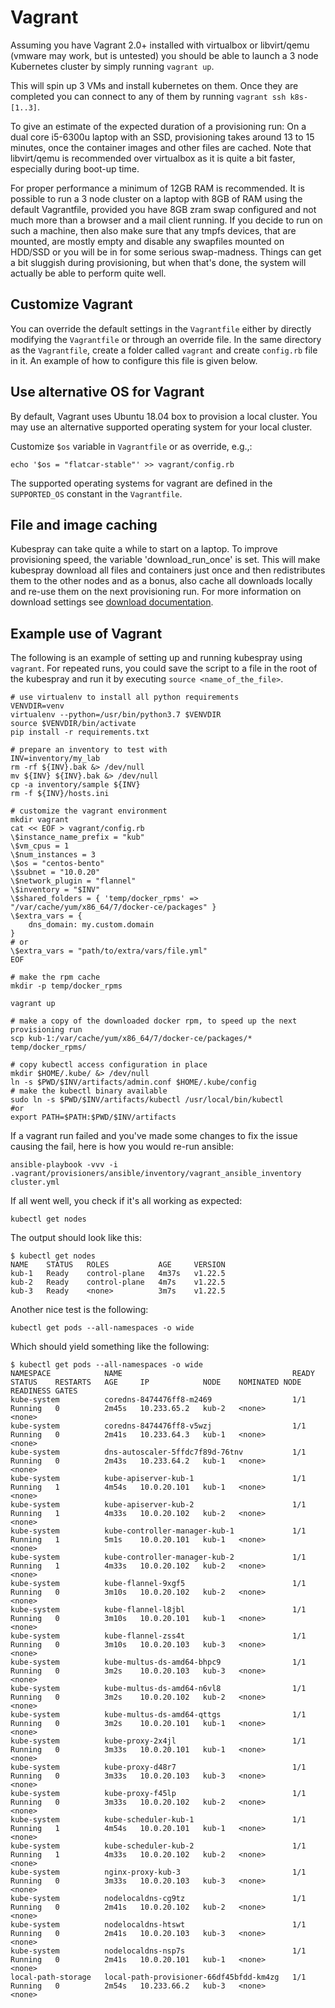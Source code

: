 # Vagrant

Assuming you have Vagrant 2.0+ installed with virtualbox or libvirt/qemu
(vmware may work, but is untested) you should be able to launch a 3 node
Kubernetes cluster by simply running `vagrant up`.

This will spin up 3 VMs and install kubernetes on them.
Once they are completed you can connect to any of them by running `vagrant ssh k8s-[1..3]`.

To give an estimate of the expected duration of a provisioning run:
On a dual core i5-6300u laptop with an SSD, provisioning takes around 13
to 15 minutes, once the container images and other files are cached.
Note that libvirt/qemu is recommended over virtualbox as it is quite a bit
faster, especially during boot-up time.

For proper performance a minimum of 12GB RAM is recommended.
It is possible to run a 3 node cluster on a laptop with 8GB of RAM using
the default Vagrantfile, provided you have 8GB zram swap configured and
not much more than a browser and a mail client running.
If you decide to run on such a machine, then also make sure that any tmpfs
devices, that are mounted, are mostly empty and disable any swapfiles
mounted on HDD/SSD or you will be in for some serious swap-madness.
Things can get a bit sluggish during provisioning, but when that's done,
the system will actually be able to perform quite well.

## Customize Vagrant

You can override the default settings in the `Vagrantfile` either by
directly modifying the `Vagrantfile` or through an override file.
In the same directory as the `Vagrantfile`, create a folder called
`vagrant` and create `config.rb` file in it.
An example of how to configure this file is given below.

## Use alternative OS for Vagrant

By default, Vagrant uses Ubuntu 18.04 box to provision a local cluster.
You may use an alternative supported operating system for your local cluster.

Customize `$os` variable in `Vagrantfile` or as override, e.g.,:

```ShellSession
echo '$os = "flatcar-stable"' >> vagrant/config.rb
```

The supported operating systems for vagrant are defined in the `SUPPORTED_OS`
constant in the `Vagrantfile`.

## File and image caching

Kubespray can take quite a while to start on a laptop. To improve provisioning
speed, the variable 'download_run_once' is set. This will make kubespray
download all files and containers just once and then redistributes them to
the other nodes and as a bonus, also cache all downloads locally and re-use
them on the next provisioning run. For more information on download settings
see [download documentation](/docs/advanced/downloads.md).

## Example use of Vagrant

The following is an example of setting up and running kubespray using `vagrant`.
For repeated runs, you could save the script to a file in the root of the
kubespray and run it by executing `source <name_of_the_file>`.

```ShellSession
# use virtualenv to install all python requirements
VENVDIR=venv
virtualenv --python=/usr/bin/python3.7 $VENVDIR
source $VENVDIR/bin/activate
pip install -r requirements.txt

# prepare an inventory to test with
INV=inventory/my_lab
rm -rf ${INV}.bak &> /dev/null
mv ${INV} ${INV}.bak &> /dev/null
cp -a inventory/sample ${INV}
rm -f ${INV}/hosts.ini

# customize the vagrant environment
mkdir vagrant
cat << EOF > vagrant/config.rb
\$instance_name_prefix = "kub"
\$vm_cpus = 1
\$num_instances = 3
\$os = "centos-bento"
\$subnet = "10.0.20"
\$network_plugin = "flannel"
\$inventory = "$INV"
\$shared_folders = { 'temp/docker_rpms' => "/var/cache/yum/x86_64/7/docker-ce/packages" }
\$extra_vars = {
    dns_domain: my.custom.domain
}
# or
\$extra_vars = "path/to/extra/vars/file.yml"
EOF

# make the rpm cache
mkdir -p temp/docker_rpms

vagrant up

# make a copy of the downloaded docker rpm, to speed up the next provisioning run
scp kub-1:/var/cache/yum/x86_64/7/docker-ce/packages/* temp/docker_rpms/

# copy kubectl access configuration in place
mkdir $HOME/.kube/ &> /dev/null
ln -s $PWD/$INV/artifacts/admin.conf $HOME/.kube/config
# make the kubectl binary available
sudo ln -s $PWD/$INV/artifacts/kubectl /usr/local/bin/kubectl
#or
export PATH=$PATH:$PWD/$INV/artifacts
```

If a vagrant run failed and you've made some changes to fix the issue causing
the fail, here is how you would re-run ansible:

```ShellSession
ansible-playbook -vvv -i .vagrant/provisioners/ansible/inventory/vagrant_ansible_inventory cluster.yml
```

If all went well, you check if it's all working as expected:

```ShellSession
kubectl get nodes
```

The output should look like this:

```ShellSession
$ kubectl get nodes
NAME    STATUS   ROLES           AGE     VERSION
kub-1   Ready    control-plane   4m37s   v1.22.5
kub-2   Ready    control-plane   4m7s    v1.22.5
kub-3   Ready    <none>          3m7s    v1.22.5
```

Another nice test is the following:

```ShellSession
kubectl get pods --all-namespaces -o wide
```

Which should yield something like the following:

```ShellSession
$ kubectl get pods --all-namespaces -o wide
NAMESPACE            NAME                                      READY   STATUS    RESTARTS   AGE     IP            NODE    NOMINATED NODE   READINESS GATES
kube-system          coredns-8474476ff8-m2469                  1/1     Running   0          2m45s   10.233.65.2   kub-2   <none>           <none>
kube-system          coredns-8474476ff8-v5wzj                  1/1     Running   0          2m41s   10.233.64.3   kub-1   <none>           <none>
kube-system          dns-autoscaler-5ffdc7f89d-76tnv           1/1     Running   0          2m43s   10.233.64.2   kub-1   <none>           <none>
kube-system          kube-apiserver-kub-1                      1/1     Running   1          4m54s   10.0.20.101   kub-1   <none>           <none>
kube-system          kube-apiserver-kub-2                      1/1     Running   1          4m33s   10.0.20.102   kub-2   <none>           <none>
kube-system          kube-controller-manager-kub-1             1/1     Running   1          5m1s    10.0.20.101   kub-1   <none>           <none>
kube-system          kube-controller-manager-kub-2             1/1     Running   1          4m33s   10.0.20.102   kub-2   <none>           <none>
kube-system          kube-flannel-9xgf5                        1/1     Running   0          3m10s   10.0.20.102   kub-2   <none>           <none>
kube-system          kube-flannel-l8jbl                        1/1     Running   0          3m10s   10.0.20.101   kub-1   <none>           <none>
kube-system          kube-flannel-zss4t                        1/1     Running   0          3m10s   10.0.20.103   kub-3   <none>           <none>
kube-system          kube-multus-ds-amd64-bhpc9                1/1     Running   0          3m2s    10.0.20.103   kub-3   <none>           <none>
kube-system          kube-multus-ds-amd64-n6vl8                1/1     Running   0          3m2s    10.0.20.102   kub-2   <none>           <none>
kube-system          kube-multus-ds-amd64-qttgs                1/1     Running   0          3m2s    10.0.20.101   kub-1   <none>           <none>
kube-system          kube-proxy-2x4jl                          1/1     Running   0          3m33s   10.0.20.101   kub-1   <none>           <none>
kube-system          kube-proxy-d48r7                          1/1     Running   0          3m33s   10.0.20.103   kub-3   <none>           <none>
kube-system          kube-proxy-f45lp                          1/1     Running   0          3m33s   10.0.20.102   kub-2   <none>           <none>
kube-system          kube-scheduler-kub-1                      1/1     Running   1          4m54s   10.0.20.101   kub-1   <none>           <none>
kube-system          kube-scheduler-kub-2                      1/1     Running   1          4m33s   10.0.20.102   kub-2   <none>           <none>
kube-system          nginx-proxy-kub-3                         1/1     Running   0          3m33s   10.0.20.103   kub-3   <none>           <none>
kube-system          nodelocaldns-cg9tz                        1/1     Running   0          2m41s   10.0.20.102   kub-2   <none>           <none>
kube-system          nodelocaldns-htswt                        1/1     Running   0          2m41s   10.0.20.103   kub-3   <none>           <none>
kube-system          nodelocaldns-nsp7s                        1/1     Running   0          2m41s   10.0.20.101   kub-1   <none>           <none>
local-path-storage   local-path-provisioner-66df45bfdd-km4zg   1/1     Running   0          2m54s   10.233.66.2   kub-3   <none>           <none>
```
